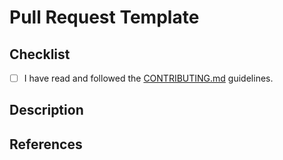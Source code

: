 # Pull Request Template

## Checklist

- [ ] I have read and followed the [CONTRIBUTING.md](../CONTRIBUTING.md) guidelines.

## Description

<!-- Please describe your changes in detail. Include motivation and context. List any related issues. -->

## References

<!-- If you are contributing a new box or fixing an issue, please provide references to the relevant specifications, documentation, or issues. -->

<!-- Thank you for your contribution! -->
